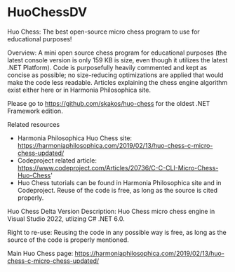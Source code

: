 # HuoChessDV
Huo Chess: The best open-source micro chess program to use for educational purposes!

Overview: A mini open source chess program for educational purposes (the latest console version is only 159 KB is size, even though it utilizes the latest .NET Platform). Code is purposefully heavily commented and kept as concise as possible; no size-reducing optimizations are applied that would make the code less readable. Articles explaining the chess engine algorithm exist either here or in Harmonia Philosophica site.

Please go to https://github.com/skakos/huo-chess for the oldest .NET Framework edition.

Related resources
- Harmonia Philosophica Huo Chess site: https://harmoniaphilosophica.com/2019/02/13/huo-chess-c-micro-chess-updated/
- Codeproject related article: https://www.codeproject.com/Articles/20736/C-C-CLI-Micro-Chess-Huo-Chess'
- Huo Chess tutorials can be found in Harmonia Philosophica site and in Codeproject.
Reuse of the code is free, as long as the source is cited properly.

Huo Chess Delta Version Description: Huo Chess micro chess engine in Visual Studio 2022, utlizing C# .NET 6.0.

Right to re-use: Reusing the code in any possible way is free, as long as the source of the code is properly mentioned.

Main Huo Chess page: https://harmoniaphilosophica.com/2019/02/13/huo-chess-c-micro-chess-updated/
